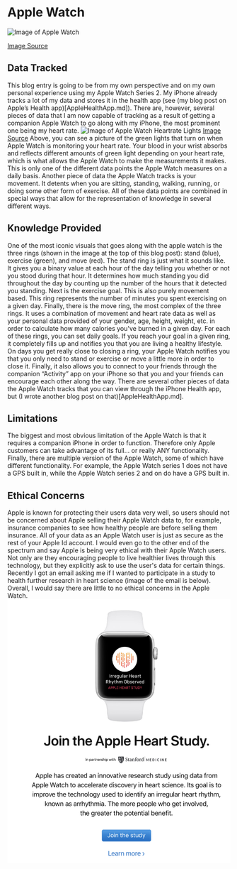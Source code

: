 # Apple Watch

![Image of Apple Watch](https://store.storeimages.cdn-apple.com/4974/as-images.apple.com/is/image/AppleInc/aos/published/images/4/2/42/alu/42-alu-silver-sport-white-s1-grid?wid=270&hei=275&fmt=jpeg&qlt=95&op_usm=0.5,0.5&.v=1512435128675)

[Image Source](https://store.storeimages.cdn-apple.com/4974/as-images.apple.com/is/image/AppleInc/aos/published/images/4/2/42/alu/42-alu-silver-sport-white-s1-grid?wid=270&hei=275&fmt=jpeg&qlt=95&op_usm=0.5,0.5&.v=1512435128675)

## Data Tracked
This blog entry is going to be from my own perspective and on my own personal experience using my Apple Watch Series 2. My iPhone already tracks a lot of my data and stores it in the health app (see (my blog post on Apple’s Health app)[AppleHealthApp.md]). There are, however, several pieces of data that I am now capable of tracking as a result of getting a companion Apple Watch to go along with my iPhone, the most prominent one being my heart rate.
![Image of Apple Watch Heartrate Lights](https://cdn.arstechnica.net/wp-content/uploads/2015/05/DSC00601.jpg)
[Image Source](https://cdn.arstechnica.net/wp-content/uploads/2015/05/DSC00601.jpg)
Above, you can see a picture of the green lights that turn on when Apple Watch is monitoring your heart rate. Your blood in your wrist absorbs and reflects different amounts of green light depending on your heart rate, which is what allows the Apple Watch to make the measurements it makes. This is only one of the different data points the Apple Watch measures on a daily basis.
Another piece of data the Apple Watch tracks is your movement. It detents when you are sitting, standing, walking, running, or doing some other form of exercise. All of these data points are combined in special ways that allow for the representation of knowledge in several different ways.

## Knowledge Provided
One of the most iconic visuals that goes along with the apple watch is the three rings (shown in the image at the top of this blog post): stand (blue), exercise (green), and move (red). The stand ring is just what it sounds like. It gives you a binary value at each hour of the day telling you whether or not you stood during that hour. It determines how much standing you did throughout the day by counting up the number of the hours that it detected you standing. Next is the exercise goal. This is also purely movement based. This ring represents the number of minutes you spent exercising on a given day. Finally, there is the move ring, the most complex of the three rings. It uses a combination of movement and heart rate data as well as your personal data provided of your gender, age, height, weight, etc. in order to calculate how many calories you've burned in a given day.
For each of these rings, you can set daily goals. If you reach your goal in a given ring, it completely fills up and notifies you that you are living a healthy lifestyle. On days you get really close to closing a ring, your Apple Watch notifies you that you only need to stand or exercise or move a little more in order to close it. Finally, it also allows you to connect to your friends through the companion “Activity” app on your iPhone so that you and your friends can encourage each other along the way.
There are several other pieces of data the Apple Watch tracks that you can view through the iPhone Health app, but (I wrote another blog post on that)[AppleHealthApp.md].


## Limitations
The biggest and most obvious limitation of the Apple Watch is that it requires a companion iPhone in order to function. Therefore only Apple customers can take advantage of its full… or really ANY functionality. Finally, there are multiple version of the Apple Watch, some of which have different functionality. For example, the Apple Watch series 1 does not have a GPS built in, while the Apple Watch series 2 and on do have a GPS built in.

## Ethical Concerns
Apple is known for protecting their users data very well, so users should not be concerned about Apple selling their Apple Watch data to, for example, insurance companies to see how healthy people are before selling them insurance. All of your data as an Apple Watch user is just as secure as the rest of your Apple Id account. I would even go to the other end of the spectrum and say Apple is being very ethical with their Apple Watch users. Not only are they encouraging people to live healthier lives through this technology, but they explicitly ask to use the user's data for certain things. Recently I got an email asking me if I wanted to participate in a study to health further research in heart science (image of the email is below). Overall, I would say there are little to no ethical concerns in the Apple Watch.
![Image of Apple Watch Stanford Study Email](AppleWatchStudy.png)


